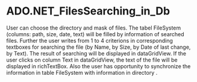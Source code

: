 # ADO.NET_FilesSearching_in_Db
User can choose the directory and mask of files. The tabel FileSystem (columns: path, size, date, text) will be filled by information of searched files. Further the user writes from 1 to 4 criterions in corresponding textboxes  for searching the file (by Name, by Size, by Date of last change, by Text). The result of searching will be displayed in dataGridView. If the user clicks on column Text in dataGridView, the text of the file will be displayed in richTextBox. Also the user has opportunity to synchronize the information in table FileSystem with information in directory .
